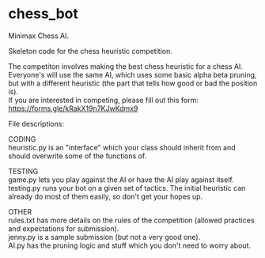 # chess_bot
Minimax Chess AI.

Skeleton code for the chess heuristic competition. 

The competiton involves making the best chess heuristic for a chess AI. Everyone's will use the same AI, which uses some basic alpha beta pruning, but with a different heuristic (the part that tells how good or bad the position is).  
If you are interested in competing, please fill out this form: https://forms.gle/kRakX19n7KJwKdmx9

File descriptions:

CODING  
heuristic.py is an "interface" which your class should inherit from and should overwrite some of the functions of.  

TESTING  
game.py lets you play against the AI or have the AI play against itself.  
testing.py runs your bot on a given set of tactics. The initial heuristic can already do most of them easily, so don't get your hopes up.  

OTHER  
rules.txt has more details on the rules of the competition (allowed practices and expectations for submission).  
jenny.py is a sample submission (but not a very good one).  
AI.py has the pruning logic and stuff which you don't need to worry about.
